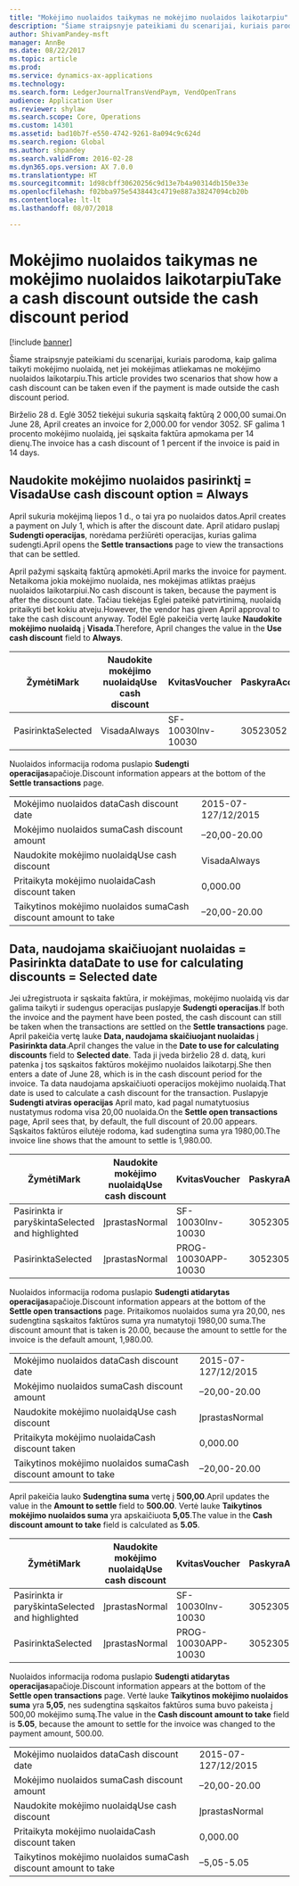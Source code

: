 ```yaml
---
title: "Mokėjimo nuolaidos taikymas ne mokėjimo nuolaidos laikotarpiu"
description: "Šiame straipsnyje pateikiami du scenarijai, kuriais parodoma, kaip galima taikyti mokėjimo nuolaidą, net jei mokėjimas atliekamas ne mokėjimo nuolaidos laikotarpiu."
author: ShivamPandey-msft
manager: AnnBe
ms.date: 08/22/2017
ms.topic: article
ms.prod: 
ms.service: dynamics-ax-applications
ms.technology: 
ms.search.form: LedgerJournalTransVendPaym, VendOpenTrans
audience: Application User
ms.reviewer: shylaw
ms.search.scope: Core, Operations
ms.custom: 14301
ms.assetid: bad10b7f-e550-4742-9261-8a094c9c624d
ms.search.region: Global
ms.author: shpandey
ms.search.validFrom: 2016-02-28
ms.dyn365.ops.version: AX 7.0.0
ms.translationtype: HT
ms.sourcegitcommit: 1d98cbff30620256c9d13e7b4a90314db150e33e
ms.openlocfilehash: f02bba975e5438443c4719e887a38247094cb20b
ms.contentlocale: lt-lt
ms.lasthandoff: 08/07/2018

---
```


# <a name="take-a-cash-discount-outside-the-cash-discount-period"></a><span data-ttu-id="54b26-103">Mokėjimo nuolaidos taikymas ne mokėjimo nuolaidos laikotarpiu</span><span class="sxs-lookup"><span data-stu-id="54b26-103">Take a cash discount outside the cash discount period</span></span>

[!include [banner](../includes/banner.md)]

<span data-ttu-id="54b26-104">Šiame straipsnyje pateikiami du scenarijai, kuriais parodoma, kaip galima taikyti mokėjimo nuolaidą, net jei mokėjimas atliekamas ne mokėjimo nuolaidos laikotarpiu.</span><span class="sxs-lookup"><span data-stu-id="54b26-104">This article provides two scenarios that show how a cash discount can be taken even if the payment is made outside the cash discount period.</span></span>

<span data-ttu-id="54b26-105">Birželio 28 d. Eglė 3052 tiekėjui sukuria sąskaitą faktūrą 2 000,00 sumai.</span><span class="sxs-lookup"><span data-stu-id="54b26-105">On June 28, April creates an invoice for 2,000.00 for vendor 3052.</span></span> <span data-ttu-id="54b26-106">SF galima 1 procento mokėjimo nuolaidą, jei sąskaita faktūra apmokama per 14 dienų.</span><span class="sxs-lookup"><span data-stu-id="54b26-106">The invoice has a cash discount of 1 percent if the invoice is paid in 14 days.</span></span>

## <a name="use-cash-discount-option--always"></a><span data-ttu-id="54b26-107">Naudokite mokėjimo nuolaidos pasirinktį = Visada</span><span class="sxs-lookup"><span data-stu-id="54b26-107">Use cash discount option = Always</span></span>
<span data-ttu-id="54b26-108">April sukuria mokėjimą liepos 1 d., o tai yra po nuolaidos datos.</span><span class="sxs-lookup"><span data-stu-id="54b26-108">April creates a payment on July 1, which is after the discount date.</span></span> <span data-ttu-id="54b26-109">April atidaro puslapį **Sudengti operacijas**, norėdama peržiūrėti operacijas, kurias galima sudengti.</span><span class="sxs-lookup"><span data-stu-id="54b26-109">April opens the **Settle transactions** page to view the transactions that can be settled.</span></span> 

<span data-ttu-id="54b26-110">April pažymi sąskaitą faktūrą apmokėti.</span><span class="sxs-lookup"><span data-stu-id="54b26-110">April marks the invoice for payment.</span></span> <span data-ttu-id="54b26-111">Netaikoma jokia mokėjimo nuolaida, nes mokėjimas atliktas praėjus nuolaidos laikotarpiui.</span><span class="sxs-lookup"><span data-stu-id="54b26-111">No cash discount is taken, because the payment is after the discount date.</span></span> <span data-ttu-id="54b26-112">Tačiau tiekėjas Eglei pateikė patvirtinimą, nuolaidą pritaikyti bet kokiu atveju.</span><span class="sxs-lookup"><span data-stu-id="54b26-112">However, the vendor has given April approval to take the cash discount anyway.</span></span> <span data-ttu-id="54b26-113">Todėl Eglė pakeičia vertę lauke **Naudokite mokėjimo nuolaidą** į **Visada**.</span><span class="sxs-lookup"><span data-stu-id="54b26-113">Therefore, April changes the value in the **Use cash discount** field to **Always**.</span></span>

| <span data-ttu-id="54b26-114">Žymėti</span><span class="sxs-lookup"><span data-stu-id="54b26-114">Mark</span></span>     | <span data-ttu-id="54b26-115">Naudokite mokėjimo nuolaidą</span><span class="sxs-lookup"><span data-stu-id="54b26-115">Use cash discount</span></span> | <span data-ttu-id="54b26-116">Kvitas</span><span class="sxs-lookup"><span data-stu-id="54b26-116">Voucher</span></span>   | <span data-ttu-id="54b26-117">Paskyra</span><span class="sxs-lookup"><span data-stu-id="54b26-117">Account</span></span> | <span data-ttu-id="54b26-118">Mokėjimo nuolaidos data</span><span class="sxs-lookup"><span data-stu-id="54b26-118">Cash discount date</span></span> | <span data-ttu-id="54b26-119">Terminas</span><span class="sxs-lookup"><span data-stu-id="54b26-119">Due date</span></span>  | <span data-ttu-id="54b26-120">PVM sąskaita faktūra</span><span class="sxs-lookup"><span data-stu-id="54b26-120">Invoice</span></span> | <span data-ttu-id="54b26-121">Suma operacijos valiuta</span><span class="sxs-lookup"><span data-stu-id="54b26-121">Amount in transaction currency</span></span> | <span data-ttu-id="54b26-122">Valiuta</span><span class="sxs-lookup"><span data-stu-id="54b26-122">Currency</span></span> | <span data-ttu-id="54b26-123">Sudengtina suma</span><span class="sxs-lookup"><span data-stu-id="54b26-123">Amount to settle</span></span> |
|----------|-------------------|-----------|---------|--------------------|-----------|---------|--------------------------------|----------|------------------|
| <span data-ttu-id="54b26-124">Pasirinkta</span><span class="sxs-lookup"><span data-stu-id="54b26-124">Selected</span></span> | <span data-ttu-id="54b26-125">Visada</span><span class="sxs-lookup"><span data-stu-id="54b26-125">Always</span></span>            | <span data-ttu-id="54b26-126">SF-10030</span><span class="sxs-lookup"><span data-stu-id="54b26-126">Inv-10030</span></span> | <span data-ttu-id="54b26-127">3052</span><span class="sxs-lookup"><span data-stu-id="54b26-127">3052</span></span>    | <span data-ttu-id="54b26-128">2015-06-28</span><span class="sxs-lookup"><span data-stu-id="54b26-128">6/28/2015</span></span>          | <span data-ttu-id="54b26-129">2015-07-12</span><span class="sxs-lookup"><span data-stu-id="54b26-129">7/12/2015</span></span> | <span data-ttu-id="54b26-130">10030</span><span class="sxs-lookup"><span data-stu-id="54b26-130">10030</span></span>   | <span data-ttu-id="54b26-131">-2000,00.</span><span class="sxs-lookup"><span data-stu-id="54b26-131">-2,000.00</span></span>                      | <span data-ttu-id="54b26-132">USD</span><span class="sxs-lookup"><span data-stu-id="54b26-132">USD</span></span>      | <span data-ttu-id="54b26-133">-1980,00.</span><span class="sxs-lookup"><span data-stu-id="54b26-133">-1,980.00</span></span>        |

<span data-ttu-id="54b26-134">Nuolaidos informacija rodoma puslapio **Sudengti operacijas**apačioje.</span><span class="sxs-lookup"><span data-stu-id="54b26-134">Discount information appears at the bottom of the **Settle transactions** page.</span></span>

|                              |           |
|------------------------------|-----------|
| <span data-ttu-id="54b26-135">Mokėjimo nuolaidos data</span><span class="sxs-lookup"><span data-stu-id="54b26-135">Cash discount date</span></span>           | <span data-ttu-id="54b26-136">2015-07-12</span><span class="sxs-lookup"><span data-stu-id="54b26-136">7/12/2015</span></span> |
| <span data-ttu-id="54b26-137">Mokėjimo nuolaidos suma</span><span class="sxs-lookup"><span data-stu-id="54b26-137">Cash discount amount</span></span>         | <span data-ttu-id="54b26-138">–20,00</span><span class="sxs-lookup"><span data-stu-id="54b26-138">-20.00</span></span>    |
| <span data-ttu-id="54b26-139">Naudokite mokėjimo nuolaidą</span><span class="sxs-lookup"><span data-stu-id="54b26-139">Use cash discount</span></span>            | <span data-ttu-id="54b26-140">Visada</span><span class="sxs-lookup"><span data-stu-id="54b26-140">Always</span></span>    |
| <span data-ttu-id="54b26-141">Pritaikyta mokėjimo nuolaida</span><span class="sxs-lookup"><span data-stu-id="54b26-141">Cash discount taken</span></span>          | <span data-ttu-id="54b26-142">0,00</span><span class="sxs-lookup"><span data-stu-id="54b26-142">0.00</span></span>      |
| <span data-ttu-id="54b26-143">Taikytinos mokėjimo nuolaidos suma</span><span class="sxs-lookup"><span data-stu-id="54b26-143">Cash discount amount to take</span></span> | <span data-ttu-id="54b26-144">–20,00</span><span class="sxs-lookup"><span data-stu-id="54b26-144">-20.00</span></span>    |

## <a name="date-to-use-for-calculating-discounts--selected-date"></a><span data-ttu-id="54b26-145">Data, naudojama skaičiuojant nuolaidas = Pasirinkta data</span><span class="sxs-lookup"><span data-stu-id="54b26-145">Date to use for calculating discounts = Selected date</span></span>
<span data-ttu-id="54b26-146">Jei užregistruota ir sąskaita faktūra, ir mokėjimas, mokėjimo nuolaidą vis dar galima taikyti ir sudengus operacijas puslapyje **Sudengti operacijas**.</span><span class="sxs-lookup"><span data-stu-id="54b26-146">If both the invoice and the payment have been posted, the cash discount can still be taken when the transactions are settled on the **Settle transactions** page.</span></span> <span data-ttu-id="54b26-147">April pakeičia vertę lauke **Data, naudojama skaičiuojant nuolaidas** į **Pasirinkta data**.</span><span class="sxs-lookup"><span data-stu-id="54b26-147">April changes the value in the **Date to use for calculating discounts** field to **Selected date**.</span></span> <span data-ttu-id="54b26-148">Tada ji įveda birželio 28 d. datą, kuri patenka į tos sąskaitos faktūros mokėjimo nuolaidos laikotarpį.</span><span class="sxs-lookup"><span data-stu-id="54b26-148">She then enters a date of June 28, which is in the cash discount period for the invoice.</span></span> <span data-ttu-id="54b26-149">Ta data naudojama apskaičiuoti operacijos mokėjimo nuolaidą.</span><span class="sxs-lookup"><span data-stu-id="54b26-149">That date is used to calculate a cash discount for the transaction.</span></span> <span data-ttu-id="54b26-150">Puslapyje **Sudengti atviras operacijas** April mato, kad pagal numatytuosius nustatymus rodoma visa 20,00 nuolaida.</span><span class="sxs-lookup"><span data-stu-id="54b26-150">On the **Settle open transactions** page, April sees that, by default, the full discount of 20.00 appears.</span></span> <span data-ttu-id="54b26-151">Sąskaitos faktūros eilutėje rodoma, kad sudengtina suma yra 1980,00.</span><span class="sxs-lookup"><span data-stu-id="54b26-151">The invoice line shows that the amount to settle is 1,980.00.</span></span>

| <span data-ttu-id="54b26-152">Žymėti</span><span class="sxs-lookup"><span data-stu-id="54b26-152">Mark</span></span>                     | <span data-ttu-id="54b26-153">Naudokite mokėjimo nuolaidą</span><span class="sxs-lookup"><span data-stu-id="54b26-153">Use cash discount</span></span> | <span data-ttu-id="54b26-154">Kvitas</span><span class="sxs-lookup"><span data-stu-id="54b26-154">Voucher</span></span>   | <span data-ttu-id="54b26-155">Paskyra</span><span class="sxs-lookup"><span data-stu-id="54b26-155">Account</span></span> | <span data-ttu-id="54b26-156">Mokėjimo nuolaidos data</span><span class="sxs-lookup"><span data-stu-id="54b26-156">Cash discount date</span></span> | <span data-ttu-id="54b26-157">Terminas</span><span class="sxs-lookup"><span data-stu-id="54b26-157">Due date</span></span>  | <span data-ttu-id="54b26-158">PVM sąskaita faktūra</span><span class="sxs-lookup"><span data-stu-id="54b26-158">Invoice</span></span> | <span data-ttu-id="54b26-159">Suma operacijos valiuta</span><span class="sxs-lookup"><span data-stu-id="54b26-159">Amount in transaction currency</span></span> | <span data-ttu-id="54b26-160">Valiuta</span><span class="sxs-lookup"><span data-stu-id="54b26-160">Currency</span></span> | <span data-ttu-id="54b26-161">Sudengtina suma</span><span class="sxs-lookup"><span data-stu-id="54b26-161">Amount to settle</span></span> |
|--------------------------|-------------------|-----------|---------|--------------------|-----------|---------|--------------------------------|----------|------------------|
| <span data-ttu-id="54b26-162">Pasirinkta ir paryškinta</span><span class="sxs-lookup"><span data-stu-id="54b26-162">Selected and highlighted</span></span> | <span data-ttu-id="54b26-163">Įprastas</span><span class="sxs-lookup"><span data-stu-id="54b26-163">Normal</span></span>            | <span data-ttu-id="54b26-164">SF-10030</span><span class="sxs-lookup"><span data-stu-id="54b26-164">Inv-10030</span></span> | <span data-ttu-id="54b26-165">3052</span><span class="sxs-lookup"><span data-stu-id="54b26-165">3052</span></span>    | <span data-ttu-id="54b26-166">2015-06-28</span><span class="sxs-lookup"><span data-stu-id="54b26-166">6/28/2015</span></span>          | <span data-ttu-id="54b26-167">2015-07-12</span><span class="sxs-lookup"><span data-stu-id="54b26-167">7/12/2015</span></span> | <span data-ttu-id="54b26-168">10030</span><span class="sxs-lookup"><span data-stu-id="54b26-168">10030</span></span>   | <span data-ttu-id="54b26-169">-2000,00.</span><span class="sxs-lookup"><span data-stu-id="54b26-169">-2,000.00</span></span>                      | <span data-ttu-id="54b26-170">USD</span><span class="sxs-lookup"><span data-stu-id="54b26-170">USD</span></span>      | <span data-ttu-id="54b26-171">-1980,00.</span><span class="sxs-lookup"><span data-stu-id="54b26-171">-1,980.00</span></span>        |
| <span data-ttu-id="54b26-172">Pasirinkta</span><span class="sxs-lookup"><span data-stu-id="54b26-172">Selected</span></span>                 | <span data-ttu-id="54b26-173">Įprastas</span><span class="sxs-lookup"><span data-stu-id="54b26-173">Normal</span></span>            | <span data-ttu-id="54b26-174">PROG-10030</span><span class="sxs-lookup"><span data-stu-id="54b26-174">APP-10030</span></span> | <span data-ttu-id="54b26-175">3052</span><span class="sxs-lookup"><span data-stu-id="54b26-175">3052</span></span>    | <span data-ttu-id="54b26-176">7/15/2015</span><span class="sxs-lookup"><span data-stu-id="54b26-176">7/15/2015</span></span>          | <span data-ttu-id="54b26-177">7/15/2015</span><span class="sxs-lookup"><span data-stu-id="54b26-177">7/15/2015</span></span> |         | <span data-ttu-id="54b26-178">500,00</span><span class="sxs-lookup"><span data-stu-id="54b26-178">500.00</span></span>                         | <span data-ttu-id="54b26-179">USD</span><span class="sxs-lookup"><span data-stu-id="54b26-179">USD</span></span>      | <span data-ttu-id="54b26-180">500,00</span><span class="sxs-lookup"><span data-stu-id="54b26-180">500.00</span></span>           |

<span data-ttu-id="54b26-181">Nuolaidos informacija rodoma puslapio **Sudengti atidarytas operacijas**apačioje.</span><span class="sxs-lookup"><span data-stu-id="54b26-181">Discount information appears at the bottom of the **Settle open transactions** page.</span></span> <span data-ttu-id="54b26-182">Pritaikomos nuolaidos suma yra 20,00, nes sudengtina sąskaitos faktūros suma yra numatytoji 1980,00 suma.</span><span class="sxs-lookup"><span data-stu-id="54b26-182">The discount amount that is taken is 20.00, because the amount to settle for the invoice is the default amount, 1,980.00.</span></span>

|                              |           |
|------------------------------|-----------|
| <span data-ttu-id="54b26-183">Mokėjimo nuolaidos data</span><span class="sxs-lookup"><span data-stu-id="54b26-183">Cash discount date</span></span>           | <span data-ttu-id="54b26-184">2015-07-12</span><span class="sxs-lookup"><span data-stu-id="54b26-184">7/12/2015</span></span> |
| <span data-ttu-id="54b26-185">Mokėjimo nuolaidos suma</span><span class="sxs-lookup"><span data-stu-id="54b26-185">Cash discount amount</span></span>         | <span data-ttu-id="54b26-186">–20,00</span><span class="sxs-lookup"><span data-stu-id="54b26-186">-20.00</span></span>    |
| <span data-ttu-id="54b26-187">Naudokite mokėjimo nuolaidą</span><span class="sxs-lookup"><span data-stu-id="54b26-187">Use cash discount</span></span>            | <span data-ttu-id="54b26-188">Įprastas</span><span class="sxs-lookup"><span data-stu-id="54b26-188">Normal</span></span>    |
| <span data-ttu-id="54b26-189">Pritaikyta mokėjimo nuolaida</span><span class="sxs-lookup"><span data-stu-id="54b26-189">Cash discount taken</span></span>          | <span data-ttu-id="54b26-190">0,00</span><span class="sxs-lookup"><span data-stu-id="54b26-190">0.00</span></span>      |
| <span data-ttu-id="54b26-191">Taikytinos mokėjimo nuolaidos suma</span><span class="sxs-lookup"><span data-stu-id="54b26-191">Cash discount amount to take</span></span> | <span data-ttu-id="54b26-192">–20,00</span><span class="sxs-lookup"><span data-stu-id="54b26-192">-20.00</span></span>    |

<span data-ttu-id="54b26-193">April pakeičia lauko **Sudengtina suma** vertę į **500,00**.</span><span class="sxs-lookup"><span data-stu-id="54b26-193">April updates the value in the **Amount to settle** field to **500.00**.</span></span> <span data-ttu-id="54b26-194">Vertė lauke **Taikytinos mokėjimo nuolaidos suma** yra apskaičiuota **5,05**.</span><span class="sxs-lookup"><span data-stu-id="54b26-194">The value in the **Cash discount amount to take** field is calculated as **5.05**.</span></span>

| <span data-ttu-id="54b26-195">Žymėti</span><span class="sxs-lookup"><span data-stu-id="54b26-195">Mark</span></span>                     | <span data-ttu-id="54b26-196">Naudokite mokėjimo nuolaidą</span><span class="sxs-lookup"><span data-stu-id="54b26-196">Use cash discount</span></span> | <span data-ttu-id="54b26-197">Kvitas</span><span class="sxs-lookup"><span data-stu-id="54b26-197">Voucher</span></span>   | <span data-ttu-id="54b26-198">Paskyra</span><span class="sxs-lookup"><span data-stu-id="54b26-198">Account</span></span> | <span data-ttu-id="54b26-199">Data</span><span class="sxs-lookup"><span data-stu-id="54b26-199">Date</span></span>      | <span data-ttu-id="54b26-200">Terminas</span><span class="sxs-lookup"><span data-stu-id="54b26-200">Due date</span></span>  | <span data-ttu-id="54b26-201">PVM sąskaita faktūra</span><span class="sxs-lookup"><span data-stu-id="54b26-201">Invoice</span></span> | <span data-ttu-id="54b26-202">Suma operacijos valiuta</span><span class="sxs-lookup"><span data-stu-id="54b26-202">Amount in transaction currency</span></span> | <span data-ttu-id="54b26-203">Valiuta</span><span class="sxs-lookup"><span data-stu-id="54b26-203">Currency</span></span> | <span data-ttu-id="54b26-204">Sudengtina suma</span><span class="sxs-lookup"><span data-stu-id="54b26-204">Amount to settle</span></span> |
|--------------------------|-------------------|-----------|---------|-----------|-----------|---------|--------------------------------|----------|------------------|
| <span data-ttu-id="54b26-205">Pasirinkta ir paryškinta</span><span class="sxs-lookup"><span data-stu-id="54b26-205">Selected and highlighted</span></span> | <span data-ttu-id="54b26-206">Įprastas</span><span class="sxs-lookup"><span data-stu-id="54b26-206">Normal</span></span>            | <span data-ttu-id="54b26-207">SF-10030</span><span class="sxs-lookup"><span data-stu-id="54b26-207">Inv-10030</span></span> | <span data-ttu-id="54b26-208">3052</span><span class="sxs-lookup"><span data-stu-id="54b26-208">3052</span></span>    | <span data-ttu-id="54b26-209">2015-06-28</span><span class="sxs-lookup"><span data-stu-id="54b26-209">6/28/2015</span></span> | <span data-ttu-id="54b26-210">2015-07-12</span><span class="sxs-lookup"><span data-stu-id="54b26-210">7/12/2015</span></span> | <span data-ttu-id="54b26-211">10030</span><span class="sxs-lookup"><span data-stu-id="54b26-211">10030</span></span>   | <span data-ttu-id="54b26-212">2,000.00</span><span class="sxs-lookup"><span data-stu-id="54b26-212">2,000.00</span></span>                       | <span data-ttu-id="54b26-213">USD</span><span class="sxs-lookup"><span data-stu-id="54b26-213">USD</span></span>      | <span data-ttu-id="54b26-214">–500,00</span><span class="sxs-lookup"><span data-stu-id="54b26-214">-500.00</span></span>          |
| <span data-ttu-id="54b26-215">Pasirinkta</span><span class="sxs-lookup"><span data-stu-id="54b26-215">Selected</span></span>                 | <span data-ttu-id="54b26-216">Įprastas</span><span class="sxs-lookup"><span data-stu-id="54b26-216">Normal</span></span>            | <span data-ttu-id="54b26-217">PROG-10030</span><span class="sxs-lookup"><span data-stu-id="54b26-217">APP-10030</span></span> | <span data-ttu-id="54b26-218">3052</span><span class="sxs-lookup"><span data-stu-id="54b26-218">3052</span></span>    | <span data-ttu-id="54b26-219">7/15/2015</span><span class="sxs-lookup"><span data-stu-id="54b26-219">7/15/2015</span></span> | <span data-ttu-id="54b26-220">7/15/2015</span><span class="sxs-lookup"><span data-stu-id="54b26-220">7/15/2015</span></span> |         | <span data-ttu-id="54b26-221">500,00</span><span class="sxs-lookup"><span data-stu-id="54b26-221">500.00</span></span>                         | <span data-ttu-id="54b26-222">USD</span><span class="sxs-lookup"><span data-stu-id="54b26-222">USD</span></span>      | <span data-ttu-id="54b26-223">500,00</span><span class="sxs-lookup"><span data-stu-id="54b26-223">500.00</span></span>           |

<span data-ttu-id="54b26-224">Nuolaidos informacija rodoma puslapio **Sudengti atidarytas operacijas**apačioje.</span><span class="sxs-lookup"><span data-stu-id="54b26-224">Discount information appears at the bottom of the **Settle open transactions** page.</span></span> <span data-ttu-id="54b26-225">Vertė lauke **Taikytinos mokėjimo nuolaidos suma** yra **5,05**, nes sudengtina sąskaitos faktūros suma buvo pakeista į 500,00 mokėjimo sumą.</span><span class="sxs-lookup"><span data-stu-id="54b26-225">The value in the **Cash discount amount to take** field is **5.05**, because the amount to settle for the invoice was changed to the payment amount, 500.00.</span></span>

|                              |           |
|------------------------------|-----------|
| <span data-ttu-id="54b26-226">Mokėjimo nuolaidos data</span><span class="sxs-lookup"><span data-stu-id="54b26-226">Cash discount date</span></span>           | <span data-ttu-id="54b26-227">2015-07-12</span><span class="sxs-lookup"><span data-stu-id="54b26-227">7/12/2015</span></span> |
| <span data-ttu-id="54b26-228">Mokėjimo nuolaidos suma</span><span class="sxs-lookup"><span data-stu-id="54b26-228">Cash discount amount</span></span>         | <span data-ttu-id="54b26-229">–20,00</span><span class="sxs-lookup"><span data-stu-id="54b26-229">-20.00</span></span>    |
| <span data-ttu-id="54b26-230">Naudokite mokėjimo nuolaidą</span><span class="sxs-lookup"><span data-stu-id="54b26-230">Use cash discount</span></span>            | <span data-ttu-id="54b26-231">Įprastas</span><span class="sxs-lookup"><span data-stu-id="54b26-231">Normal</span></span>    |
| <span data-ttu-id="54b26-232">Pritaikyta mokėjimo nuolaida</span><span class="sxs-lookup"><span data-stu-id="54b26-232">Cash discount taken</span></span>          | <span data-ttu-id="54b26-233">0,00</span><span class="sxs-lookup"><span data-stu-id="54b26-233">0.00</span></span>      |
| <span data-ttu-id="54b26-234">Taikytinos mokėjimo nuolaidos suma</span><span class="sxs-lookup"><span data-stu-id="54b26-234">Cash discount amount to take</span></span> | <span data-ttu-id="54b26-235">–5,05</span><span class="sxs-lookup"><span data-stu-id="54b26-235">-5.05</span></span>     |






